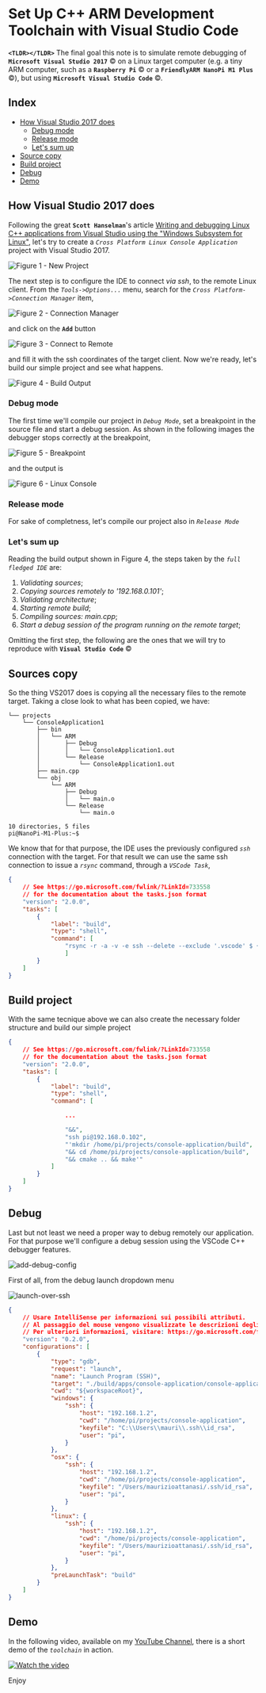 # Set Up C++ ARM Development Toolchain with Visual Studio Code

**`<TLDR></TLDR>`** The final goal this note is to simulate remote debugging of **`Microsoft Visual Studio 2017`** &copy; on a Linux target computer (e.g. a tiny ARM computer, such as a **`Raspberry Pi`** &copy; or a **`FriendlyARM NanoPi M1 Plus`** &copy;), but using **`Microsoft Visual Studio Code`** &copy;.

## Index

- [How Visual Studio 2017 does](#how-visual-studio-2017-does)
    - [Debug mode](#debug-mode)
    - [Release mode](#release-mode)
    - [Let's sum up](#let's-sum-up)
- [Source copy](#sources-copy)
- [Build project](#build-project)
- [Debug](#debug)
- [Demo](#demo)

## How Visual Studio 2017 does

Following the great **`Scott Hanselman`**'s article [Writing and debugging Linux C++ applications from Visual Studio using the "Windows Subsystem for Linux"](https://www.hanselman.com/blog/WritingAndDebuggingLinuxCApplicationsFromVisualStudioUsingTheWindowsSubsystemForLinux.aspx), let's try to create a *`Cross Platform Linux Console Application`*  project with Visual Studio 2017.

![Figure 1 - New Project](./images/vs-2017-new-prj.png)

The next step is to configure the IDE to connect *via ssh*, to the remote Linux client. From the *`Tools->Options...`* menu, search for the *`Cross Platform->Connection Manager`* item,

![Figure 2 - Connection Manager](./images/vs-2017-conn-mgr.png)

and click on the **`Add`** button

![Figure 3 - Connect to Remote](./images/vs-2017-conn-mgr-conn.png)

and fill it with the ssh coordinates of the target client. Now we're ready, let's build our simple project and see what happens.

![Figure 4 - Build Output](/images/vs-2017-build-output.png)

### Debug mode

The first time we'll compile our project in *`Debug Mode`*, set a breakpoint in the source file and start a debug session. As shown in the following images the debugger stops correctly at the breakpoint, 

![Figure 5 - Breakpoint](./images/vs-2017-main-cpp.png)

and the output is

![Figure 6 - Linux Console](./images/vs-2017-linux-console-window.png)

### Release mode

For sake of completness, let's compile our project also in *`Release Mode`*

### Let's sum up

Reading the build output shown in Figure 4, the steps taken by the *`full fledged IDE`* are:

1. *Validating sources*;
2. *Copying sources remotely to '192.168.0.101'*;
3. *Validating architecture*;
4. *Starting remote build*;
5. *Compiling sources: main.cpp*;
6. *Start a debug session of the program running on the remote target*;

Omitting the first step, the following are the ones that we will try to reproduce with **`Visual Studio Code`** &copy;

## Sources copy

So the thing VS2017 does is copying all the necessary files to the remote target. Taking a close look to what has been copied, we have:

```
└── projects
    └── ConsoleApplication1
        ├── bin
        │   └── ARM
        │       ├── Debug
        │       │   └── ConsoleApplication1.out
        │       └── Release
        │           └── ConsoleApplication1.out
        ├── main.cpp
        └── obj
            └── ARM
                ├── Debug
                │   └── main.o
                └── Release
                    └── main.o

10 directories, 5 files
pi@NanoPi-M1-Plus:~$
```

We know that for that purpose, the IDE uses the previously configured *`ssh`* connection with the target. For that result we can use the same ssh connection to issue a *`rsync`* command, through a *`VSCode Task`*,

``` json
{
    // See https://go.microsoft.com/fwlink/?LinkId=733558
    // for the documentation about the tasks.json format
    "version": "2.0.0",
    "tasks": [
        {
            "label": "build",
            "type": "shell",
            "command": [
                "rsync -r -a -v -e ssh --delete --exclude '.vscode' $ {workspaceFolder}/ pi@192.168.0.102:/home/pi/projects/console-application/"
                ]
        }
    ]
}
```

## Build project

With the same tecnique above we can also create the necessary folder structure and build our simple project

``` json
{
    // See https://go.microsoft.com/fwlink/?LinkId=733558
    // for the documentation about the tasks.json format
    "version": "2.0.0",
    "tasks": [
        {
            "label": "build",
            "type": "shell",
            "command": [

                ...

                "&&",
                "ssh pi@192.168.0.102",
                "'mkdir /home/pi/projects/console-application/build",
                "&& cd /home/pi/projects/console-application/build",
                "&& cmake .. && make'"
            ]
        }
    ]
}
```

## Debug

Last but not least we need a proper way to debug remotely our application. For that purpose we'll configure a debug session using the VSCode C++ debugger features.

![add-debug-config](./images/add-debug-config.png)

First of all, from the debug launch dropdown menu 

![launch-over-ssh](./images/launch-over-ssh.png)

``` json
{
    // Usare IntelliSense per informazioni sui possibili attributi.
    // Al passaggio del mouse vengono visualizzate le descrizioni degli attributi esistenti.
    // Per ulteriori informazioni, visitare: https://go.microsoft.com/fwlink/?linkid=830387
    "version": "0.2.0",
    "configurations": [
        {
            "type": "gdb",
            "request": "launch",
            "name": "Launch Program (SSH)",
            "target": "./build/apps/console-application/console-application",
            "cwd": "${workspaceRoot}",
            "windows": {
                "ssh": {
                    "host": "192.168.1.2",
                    "cwd": "/home/pi/projects/console-application",
                    "keyfile": "C:\\Users\\mauri\\.ssh\\id_rsa",
                    "user": "pi",
                }
            },
            "osx": {
                "ssh": {
                    "host": "192.168.1.2",
                    "cwd": "/home/pi/projects/console-application",
                    "keyfile": "/Users/maurizioattanasi/.ssh/id_rsa",
                    "user": "pi",
                }       
            },
            "linux": {
                "ssh": {
                    "host": "192.168.1.2",
                    "cwd": "/home/pi/projects/console-application",
                    "keyfile": "/Users/maurizioattanasi/.ssh/id_rsa",
                    "user": "pi",
                }       
            },
            "preLaunchTask": "build"
        }
    ]
}
```

## Demo

In the following video, available on my [YouTube Channel](https://www.youtube.com/channel/UCaEsggT05SZOLrAWcMXL7ig?view_as=public), there is a short demo of the *`toolchain`* in action.

[![Watch the video](http://img.youtube.com/vi/fJe8YJ9XTUg/0.jpg)](https://youtu.be/fJe8YJ9XTUg)

Enjoy
